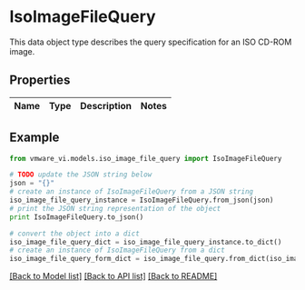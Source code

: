 # IsoImageFileQuery

This data object type describes the query specification for an ISO CD-ROM image. 

## Properties
Name | Type | Description | Notes
------------ | ------------- | ------------- | -------------

## Example

```python
from vmware_vi.models.iso_image_file_query import IsoImageFileQuery

# TODO update the JSON string below
json = "{}"
# create an instance of IsoImageFileQuery from a JSON string
iso_image_file_query_instance = IsoImageFileQuery.from_json(json)
# print the JSON string representation of the object
print IsoImageFileQuery.to_json()

# convert the object into a dict
iso_image_file_query_dict = iso_image_file_query_instance.to_dict()
# create an instance of IsoImageFileQuery from a dict
iso_image_file_query_form_dict = iso_image_file_query.from_dict(iso_image_file_query_dict)
```
[[Back to Model list]](../README.md#documentation-for-models) [[Back to API list]](../README.md#documentation-for-api-endpoints) [[Back to README]](../README.md)


